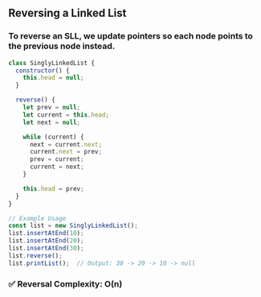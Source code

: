 ## Reversing a Linked List
### To reverse an SLL, we update pointers so each node points to the previous node instead.
```js
class SinglyLinkedList {
  constructor() {
    this.head = null;
  }

  reverse() {
    let prev = null;
    let current = this.head;
    let next = null;

    while (current) {
      next = current.next;
      current.next = prev;
      prev = current;
      current = next;
    }

    this.head = prev;
  }
}

// Example Usage
const list = new SinglyLinkedList();
list.insertAtEnd(10);
list.insertAtEnd(20);
list.insertAtEnd(30);
list.reverse();
list.printList();  // Output: 30 -> 20 -> 10 -> null

```

### ✅ Reversal Complexity: O(n)